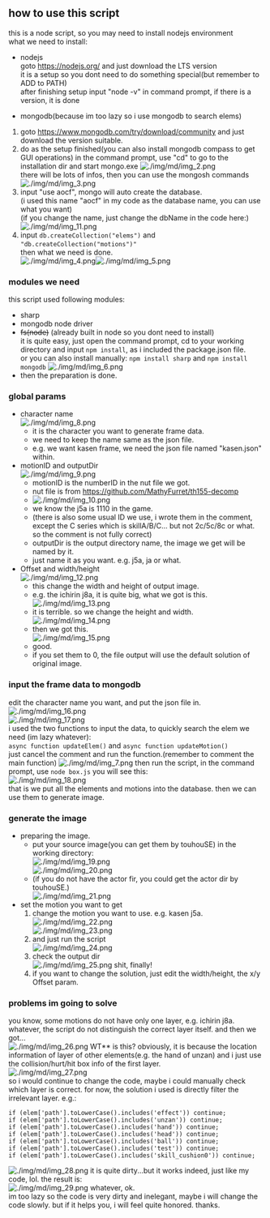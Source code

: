 ## how to use this script
this is a node script, so you may need to install nodejs environment  
what we need to install:
- nodejs  
  goto https://nodejs.org/ and just download the LTS version  
  it is a setup so you dont need to do something special(but remember to ADD to PATH)  
  after finishing setup input "node -v" in command prompt, if there is a version, it is done  


- mongodb(because im too lazy so i use mongodb to search elems)  
1. goto https://www.mongodb.com/try/download/community and just download the version suitable.  
2. do as the setup finished(you can also install mongodb compass to get GUI operations)
in the command prompt, use "cd" to go to the installation dir and start mongo.exe
![./img/md/img_2.png](./img/md/img_2.png)  
there will be lots of infos, then you can use the mongosh commands
![./img/md/img_3.png](./img/md/img_3.png)  
3. input "use aocf", mongo will auto create the database.  
(i used this name "aocf" in my code as the database name, you can use what you want)  
(if you change the name, just change the dbName in the code here:)  
![./img/md/img_11.png](./img/md/img_11.png)
4. input `db.createCollection("elems")` and `"db.createCollection("motions")"`  
then what we need is done.   
![./img/md/img_4.png](./img/md/img_4.png)![./img/md/img_5.png](./img/md/img_5.png)

### modules we need
this script used following modules:   
- sharp  
- mongodb node driver  
- ~~fs(node)~~ (already built in node so you dont need to install)  
it is quite easy, just open the command prompt, cd to your working directory and input
`npm install`, as i included the package.json file.  
or you can also install manually: `npm install sharp` and `npm install mongodb`
![./img/md/img_6.png](./img/md/img_6.png)
- then the preparation is done.

### global params
- character name  
![./img/md/img_8.png](./img/md/img_8.png)  
  - it is the character you want to generate frame data.
  - we need to keep the name same as the json file.
  - e.g. we want kasen frame, we need the json file named "kasen.json" within.
- motionID and outputDir  
![./img/md/img_9.png](./img/md/img_9.png)
  - motionID is the numberID in the nut file we got.
  - nut file is from https://github.com/MathyFurret/th155-decomp
  - ![./img/md/img_10.png](./img/md/img_10.png)
  - we know the j5a is 1110 in the game.
  - (there is also some usual ID we use, i wrote them in the comment, except the C series which is skillA/B/C... but not 2c/5c/8c or what. so the comment is not fully correct)
  - outputDir is the output directory name, the image we get will be named by it.
  - just name it as you want. e.g. j5a, ja or what.
- Offset and width/height  
  ![./img/md/img_12.png](./img/md/img_12.png)
  - this change the width and height of output image.
  - e.g. the ichirin j8a, it is quite big, what we got is this.
  ![./img/md/img_13.png](./img/md/img_13.png)
  - it is terrible. so we change the height and width.
  ![./img/md/img_14.png](./img/md/img_14.png)
  - then we got this.  
  ![./img/md/img_15.png](./img/md/img_15.png)
  - good.
  - if you set them to 0, the file output will use the default solution of original image.  
### input the frame data to mongodb
edit the character name you want, and put the json file in.  
![./img/md/img_16.png](./img/md/img_16.png)  
![./img/md/img_17.png](./img/md/img_17.png)  
i used the two functions to input the data, to quickly search the elem we need (im lazy whatever):  
`async function updateElem()` and `async function updateMotion()`  
just cancel the comment and run the function.(remember to comment the main function)
![./img/md/img_7.png](./img/md/img_7.png)
then run the script, in the command prompt, use
`node box.js`
you will see this:  
![./img/md/img_18.png](./img/md/img_18.png)  
that is we put all the elements and motions into the database.
then we can use them to generate image.
### generate the image
- preparing the image.
  - put your source image(you can get them by touhouSE) in the working directory:  
  ![./img/md/img_19.png](./img/md/img_19.png)  
  ![./img/md/img_20.png](./img/md/img_20.png)  
  - (if you do not have the actor fir, you could get the actor dir by touhouSE.)    
  ![./img/md/img_21.png](./img/md/img_21.png)  
- set the motion you want to get
  1. change the motion you want to use.
  e.g. kasen j5a.  
  ![./img/md/img_22.png](./img/md/img_22.png)  
  ![./img/md/img_23.png](./img/md/img_23.png)  
  2. and just run the script  
  ![./img/md/img_24.png](./img/md/img_24.png)
  3. check the output dir  
  ![./img/md/img_25.png](./img/md/img_25.png)
  shit, finally!
  4. if you want to change the solution, just edit the width/height, the x/y Offset param.  
### problems im going to solve
  you know, some motions do not have only one layer, e.g. ichirin j8a.  
  whatever, the script do not distinguish the correct layer itself.
  and then we got...  
  ![./img/md/img_26.png](./img/md/img_26.png)
  WT** is this?
  obviously, it is because the location information of layer of other elements(e.g. the hand of unzan)
  and i just use the collision/hurt/hit box info of the first layer.  
  ![./img/md/img_27.png](./img/md/img_27.png)  
  so i would continue to change the code, maybe i could manually check which layer is correct.
  for now, the solution i used is directly filter the irrelevant layer. e.g.:

    if (elem['path'].toLowerCase().includes('effect')) continue;
    if (elem['path'].toLowerCase().includes('unzan')) continue;
    if (elem['path'].toLowerCase().includes('hand')) continue;
    if (elem['path'].toLowerCase().includes('head')) continue;
    if (elem['path'].toLowerCase().includes('ball')) continue;
    if (elem['path'].toLowerCase().includes('test')) continue;
    if (elem['path'].toLowerCase().includes('skill_cushion0')) continue;
    
  ![./img/md/img_28.png](./img/md/img_28.png)
  it is quite dirty...but it works indeed, just like my code, lol.
  the result is:  
  ![./img/md/img_29.png](./img/md/img_29.png)
  whatever, ok.  
  im too lazy so the code is very dirty and inelegant, 
  maybe i will change the code slowly. but if it helps you,
  i will feel quite honored. thanks.

  
  